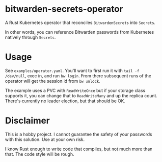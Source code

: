 # bitwarden-secrets-operator

A Rust Kubernetes operator that reconciles `BitwardenSecrets` into `Secrets`.

In other words, you can reference Bitwarden passwords from Kubernetes natively through `Secrets`.

# Usage

See `examples/operator.yaml`. You'll want to first run it with `tail -f /dev/null`, exec in, and run `bw login`. From there subsequent runs of the operator will get the session id from `bw unlock`.

The example uses a PVC with `ReadWriteOnce` but if your storage class supports it, you can change that to `ReadWriteMany` and up the replica count. There's currently no leader election, but that should be OK.

# Disclaimer

This is a hobby project. I cannot guarantee the safety of your passwords with this solution. Use at your own risk.

I know Rust enough to write code that compiles, but not much more than that. The code style will be rough.
